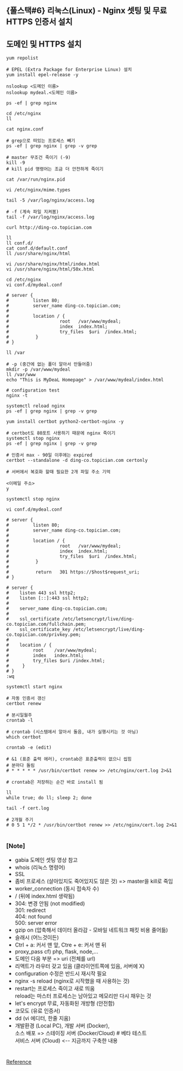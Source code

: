 ## {풀스택#6} 리눅스(Linux) - Nginx 셋팅 및 무료 HTTPS 인증서 설치

## **도메인 및 HTTPS 설치**

```putty
yum repolist

# EPEL (Extra Package for Enterprise Linux) 설치
yum install epel-release -y

nslookup <도메인 이름>
nslookup mydeal.<도메인 이름>
```

```
ps -ef | grep nginx

cd /etc/nginx
ll

cat nginx.conf

# grep으로 떠있는 프로세스 빼기
ps -ef | grep nginx | grep -v grep

# master 무조건 죽이기 (-9)
kill -9
# kill pid 명령어는 조금 더 안전하게 죽이기

cat /var/run/nginx.pid

vi /etc/nginx/mime.types

tail -5 /var/log/nginx/access.log

# -f (계속 파일 지켜봄)
tail -f /var/log/nginx/access.log

curl http://ding-co.topician.com

ll
ll conf.d/
cat conf.d/default.conf
ll /usr/share/nginx/html

vi /usr/share/nginx/html/index.html
vi /usr/share/nginx/html/50x.html

cd /etc/nginx
vi conf.d/mydeal.conf

# server {
#         listen 80;
#         server_name ding-co.topician.com;
#
#         location / {
#                   root   /var/www/mydeal;
#                   index  index.html;
#                   try_files  $uri  /index.html;
#          }
# }

ll /var

# -p (중간에 없는 폴더 알아서 만들어줌)
mkdir -p /var/www/mydeal
ll /var/www
echo "This is MyDeaL Homepage" > /var/www/mydeal/index.html

# configuration test
nginx -t

systemctl reload nginx
ps -ef | grep nginx | grep -v grep
```

```
yum install certbot python2-certbot-nginx -y

# certbot도 80포트 사용하기 때문에 nginx 죽이기
systemctl stop nginx
ps -ef | grep nginx | grep -v grep

# 인증서 max - 90일 이후에는 expired
certbot --standalone -d ding-co.topician.com certonly

# 서버에서 복호화 할때 필요한 2개 파일 주소 기억

<이메일 주소>
y

systemctl stop nginx

vi conf.d/mydeal.conf

# server {
#         listen 80;
#         server_name ding-co.topician.com;
#
#         location / {
#                   root   /var/www/mydeal;
#                   index  index.html;
#                   try_files  $uri  /index.html;
#          }
#
#          return   301 https://$host$request_uri;
# }

# server {
#    listen 443 ssl http2;
#    listen [::]:443 ssl http2;
#
#    server_name ding-co.topician.com;
#
#    ssl_certificate /etc/letsencrypt/live/ding-co.topician.com/fullchain.pem;
#    ssl_certificate_key /etc/letsencrypt/live/ding-co.topician.com/privkey.pem;
#
#    location / {
#         root    /var/www/mydeal;
#         index   index.html;
#         try_files $uri /index.html;
#     }
# }
:wq

systemctl start nginx
```

```
# 자동 인증서 갱신
certbot renew

# 분시일월주
crontab -l

# crontab (시스템에서 알아서 돌음, 내가 실행시키는 것 아님)
which certbot

crontab -e (edit)

# &1 (표준 출력 에러), crontab은 표준출력이 없으니 씹힘
# 분마다 돌림
# * * * * * /usr/bin/certbot renew >> /etc/nginx/cert.log 2>&1

# crontab은 저장하는 순간 바로 install 됨

ll
while true; do ll; sleep 2; done

tail -f cert.log

# 2개월 주기
# 0 5 1 */2 * /usr/bin/certbot renew >> /etc/nginx/cert.log 2>&1
```

#

### [Note]

- gabia 도메인 셋팅 영상 참고
- whois (리눅스 명령어)
- SSL
- 좀비 프로세스 (살아있지도 죽어있지도 않은 것) => master을 kill로 죽임
- worker_connection (동시 접속자 수)
- / (뒤에 index.html 생략됨)
- 304: 변경 안됨 (not modified) <br/>
  301: redirect <br/>
  404: not found <br/>
  500: server error
- gzip on (압축해서 데이터 올라감 - 모바일 네트워크 패킷 비용 줄어듦)
- 슬래시 (어느것이든)
- Ctrl + a: 커서 맨 앞, Ctre + e: 커서 맨 뒤
- proxy_pass cf) php, flask, node,...
- 도메인 다음 부분 => uri (전체를 url)
- 리액트가 라우터 갖고 있음 (클라이언트쪽에 있음, 서버에 X)
- configuration 수정은 반드시 재시작 필요
- nginx -s reload (nginx로 시작했을 때 사용하는 것)
- restart는 프로세스 죽이고 새로 띄움 <br/>
  reload는 마스터 프로세스는 남아있고 메모리만 다시 채우는 것
- let's encrypt 무료, 자동화된 개방형 (안전함)
- 코모도 (유료 인증서)
- dd (vi 에디터, 한줄 지움)
- 개발환경 (Local PC), 개발 서버 (Docker), <br/>
  소스 배포 => 스테이징 서버 (Docker/Cloud) # 베타 테스트<br/>
  서비스 서버 (Cloud) <-- 지금까지 구축한 내용

#

[Reference](https://www.youtube.com/watch?v=s788gZ-cNj8&list=PLEOnZ6GeucBVj0V5JFQx_6XBbZrrynzMh&index=15)
